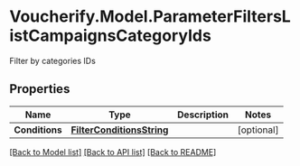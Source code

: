 # Voucherify.Model.ParameterFiltersListCampaignsCategoryIds
Filter by categories IDs

## Properties

Name | Type | Description | Notes
------------ | ------------- | ------------- | -------------
**Conditions** | [**FilterConditionsString**](FilterConditionsString.md) |  | [optional] 

[[Back to Model list]](../../README.md#documentation-for-models) [[Back to API list]](../../README.md#documentation-for-api-endpoints) [[Back to README]](../../README.md)

